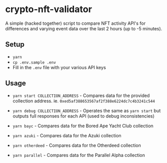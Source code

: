 # crypto-nft-validator

A simple (hacked together) script to compare NFT activity API's for differences and varying event data over the last 2 hours (up to -5 minutes).

## Setup

- `yarn`
- `cp .env.sample .env`
- Fill in the `.env` file with your various API keys

## Usage

- `yarn start COLLECTION_ADDRESS` - Compares data for the provided collection address. ie. `0xed5af388653567af2f388e6224dc7c4b3241c544`
- `yarn debug COLLECTION_ADDRESS` - Operates the same as `yarn start` but outputs full responses for each API (used to debug inconsistencies)

- `yarn bayc` - Compares data for the Bored Ape Yacht Club collection
- `yarn azuki` - Compares data for the Azuki collection
- `yarn otherdeed` - Compares data for the Otherdeed collection
- `yarn parallel` - Compares data for the Parallel Alpha collection

